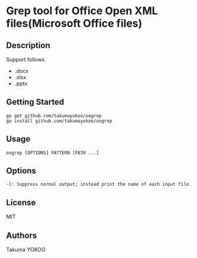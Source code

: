# Grep tool for Office Open XML files(Microsoft Office files)

## Description

Support follows.
* .docx
* .xlsx
* .pptx

## Getting Started

    go get github.com/takumayokoo/oogrep
    go install github.com/takumayokoo/oogrep

## Usage

	oogrep [OPTIONS] PATTERN [PATH ...]

## Options

	-l: Suppress normal output; instead print the name of each input file.

## License

MIT

## Authors

Takuma YOKOO
